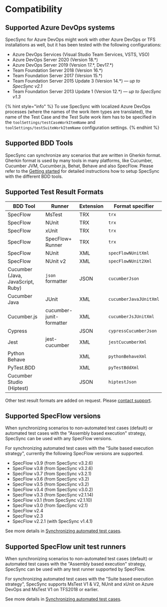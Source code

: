 # Compatibility

## Supported Azure DevOps systems  <a href="supported-tfs-systems" id="supported-tfs-systems"></a>

SpecSync for Azure DevOps might work with other Azure DevOps or TFS installations as well, but it has been tested with the following configurations:

* Azure DevOps Services (Visual Studio Team Services, VSTS, VSO)
* Azure DevOps Server 2020 (Version 18.\*)
* Azure DevOps Server 2019 (Version 17.\*, Dev17.\*)
* Team Foundation Server 2018 (Version 16.\*)
* Team Foundation Server 2017 (Version 15.\*)
* Team Foundation Server 2015 Update 3 (Version 14.\*) — _up to SpecSync v2.1_
* Team Foundation Server 2013 Update 1 (Version 12.\*) — _up to SpecSync v1.3_

{% hint style="info" %}
To use SpecSync with localized Azure DevOps processes (where the names of the work item types are translated), the name of the Test Case and the Test Suite work item has to be specified in the  `toolSettings/testCaseWorkItemName` and `toolSettings/testSuiteWorkItemName` configuration settings.
{% endhint %}

## Supported BDD Tools

SpecSync can synchronize any scenarios that are written in Gherkin format. Gherkin format is used by many tools in many platforms, like Cucumber, Cucumber JVM, Cucumber.js, Behat, Behave and also SpecFlow. Please refer to the [Getting started](../getting-started/) for detailed instructions how to setup SpecSync with the different BDD tools.

## Supported Test Result Formats

| BDD Tool                          | Runner                   | Extension | Format specifier       |
| --------------------------------- | ------------------------ | --------- | ---------------------- |
| SpecFlow                          | MsTest                   | TRX       | `trx`                  |
| SpecFlow                          | NUnit                    | TRX       | `trx`                  |
| SpecFlow                          | xUnit                    | TRX       | `trx`                  |
| SpecFlow                          | SpecFlow+ Runner         | TRX       | `trx`                  |
| SpecFlow                          | NUnit                    | XML       | `specFlowNUnitXml`     |
| SpecFlow                          | NUnit v2                 | XML       | `specFlowNUnit2Xml`    |
| Cucumber (Java, JavaScript, Ruby) | `json` formatter         | JSON      | `cucumberJson`         |
| Cucumber Java                     | JUnit                    | XML       | `cucumberJavaJUnitXml` |
| Cucumber.js                       | cucumber-junit-formatter | XML       | `cucumberJsJUnitXml`   |
| Cypress                           |                          | JSON      | `cypressCucumberJson`  |
| Jest                              | jest-cucumber            | XML       | `jestCucumberXml`      |
| Python Behave                     |                          | XML       | `pythonBehaveXml`      |
| PyTest.BDD                        |                          | XML       | `pyTestBddXml`         |
| Cucumber Studio (Hiptest)         |                          | JSON      | `hiptestJson`          |

Other test result formats are added on request. Please [contact support](../contact/specsync-support.md).

## Supported SpecFlow versions  <a href="supported-specflow-versions" id="supported-specflow-versions"></a>

When synchronizing scenarios to non-automated test cases (default) or automated test cases with the "Assembly based execution" strategy, SpecSync can be used with any SpecFlow versions.

For synchronizing automated test cases with the "Suite based execution strategy", currently the following SpecFlow versions are supported.

* SpecFlow v3.9 (from SpecSync v3.2.6)
* SpecFlow v3.8 (from SpecSync v3.2.6)
* SpecFlow v3.7 (from SpecSync v3.2.1)
* SpecFlow v3.6 (from SpecSync v3.2)
* SpecFlow v3.5 (from SpecSync v3.2)
* SpecFlow v3.4 (from SpecSync v3.0.2)
* SpecFlow v3.3 (from SpecSync v2.1.14)
* SpecFlow v3.1 (from SpecSync v2.1.10)
* SpecFlow v3.0 (from SpecSync v2.1)
* SpecFlow v2.4
* SpecFlow v2.3
* SpecFlow v2.2.1 (with SpecSync v1.4.1)

See more details in [Synchronizing automated test cases](../important-concepts/synchronizing-automated-test-cases.md).

## Supported SpecFlow unit test runners

When synchronizing scenarios to non-automated test cases (default) or automated test cases with the "Assembly based execution" strategy, SpecSync can be used with any test runner supported by SpecFlow.

For synchronizing automated test cases with the "Suite based execution strategy", SpecSync supports MsTest V1 & V2, NUnit and xUnit on Azure DevOps and MsTest V1 on TFS2018 or earlier.

See more details in [Synchronizing automated test cases](../important-concepts/synchronizing-automated-test-cases.md).

